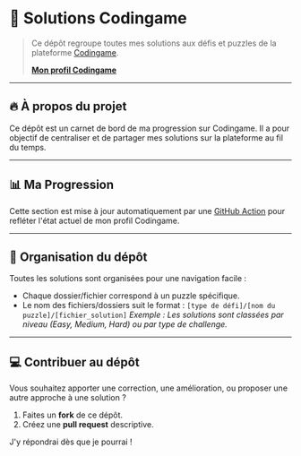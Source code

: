 # 🧩 Solutions Codingame

> Ce dépôt regroupe toutes mes solutions aux défis et puzzles de la plateforme [Codingame](https://www.codingame.com/).
>
> **[Mon profil Codingame](https://www.codingame.com/profile/15bc4f3476f1d883390f9047bd3f7bf40352776)**

---

## 🔥 À propos du projet

Ce dépôt est un carnet de bord de ma progression sur Codingame. Il a pour objectif de centraliser et de partager mes solutions sur la plateforme au fil du temps.

---

## 📊 Ma Progression

Cette section est mise à jour automatiquement par une [GitHub Action](.github/workflows/codingame.yml) pour refléter l'état actuel de mon profil Codingame.

---

## 📂 Organisation du dépôt

Toutes les solutions sont organisées pour une navigation facile :

- Chaque dossier/fichier correspond à un puzzle spécifique.
- Le nom des fichiers/dossiers suit le format : `[type de défi]/[nom du puzzle]/[fichier_solution]`
  *Exemple : Les solutions sont classées par niveau (Easy, Medium, Hard) ou par type de challenge.*

---

## 💻 Contribuer au dépôt

Vous souhaitez apporter une correction, une amélioration, ou proposer une autre approche à une solution ?

1.  Faites un **fork** de ce dépôt.
2.  Créez une **pull request** descriptive.

J'y répondrai dès que je pourrai !